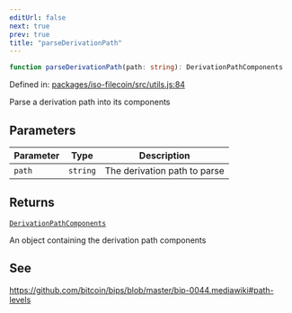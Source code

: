 ```yaml
---
editUrl: false
next: true
prev: true
title: "parseDerivationPath"
---
```


```ts
function parseDerivationPath(path: string): DerivationPathComponents
```

Defined in: [packages/iso-filecoin/src/utils.js:84](https://github.com/hugomrdias/filecoin/blob/785c3411e0df74cabd3b2718e9d4a52c466ba914/packages/iso-filecoin/src/utils.js#L84)

Parse a derivation path into its components

## Parameters

| Parameter | Type | Description |
| ------ | ------ | ------ |
| `path` | `string` | The derivation path to parse |

## Returns

[`DerivationPathComponents`](/api/utils/interfaces/derivationpathcomponents/)

An object containing the derivation path components

## See

https://github.com/bitcoin/bips/blob/master/bip-0044.mediawiki#path-levels
